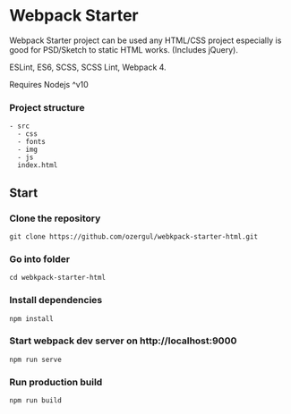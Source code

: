 
# Webpack Starter

  

Webpack Starter project can be used any HTML/CSS project especially is good for PSD/Sketch to static HTML works. (Includes jQuery).

ESLint, ES6, SCSS, SCSS Lint, Webpack 4.

Requires Nodejs ^v10

### Project structure
```shell
- src
  - css
  - fonts
  - img
  - js
  index.html
```

## Start

### Clone the repository
```shell
git clone https://github.com/ozergul/webkpack-starter-html.git
```

### Go into folder
```shell
cd webkpack-starter-html
```
  

### Install dependencies
```shell
npm install
```
  

### Start webpack dev server on http://localhost:9000
```shell
npm run serve
```
  

### Run production build
```shell
npm run build
```